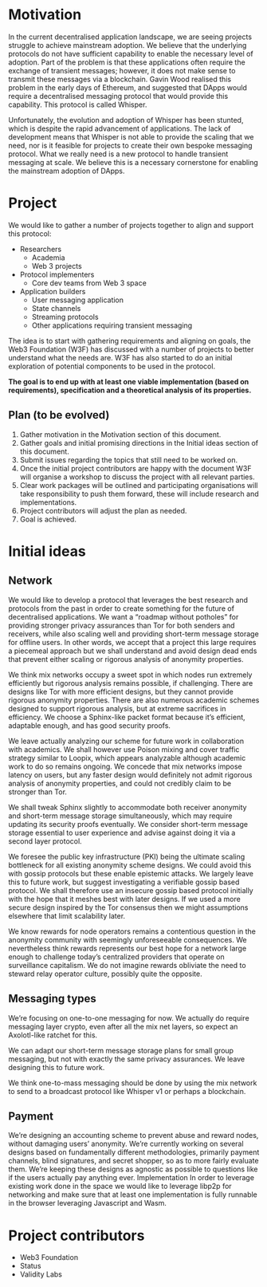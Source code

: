 # Motivation
In the current decentralised application landscape, we are seeing projects struggle to achieve mainstream adoption. We believe that the underlying protocols do not have sufficient capability to enable the necessary level of adoption. Part of the problem is that these applications often require the exchange of transient messages; however, it does not make sense to transmit these messages via a blockchain. Gavin Wood realised this problem in the early days of Ethereum, and suggested that DApps would require a decentralised messaging protocol that would provide this capability. This protocol is called Whisper.

Unfortunately, the evolution and adoption of Whisper has been stunted, which is despite the rapid advancement of applications. The lack of development means that Whisper is not able to provide the scaling that we need, nor is it feasible for projects to create their own bespoke messaging protocol. What we really need is a new protocol to handle transient messaging at scale. We believe this is a necessary cornerstone for enabling the mainstream adoption of DApps.

# Project

We would like to gather a number of projects together to align and support this protocol:
- Researchers
  - Academia
  - Web 3 projects
- Protocol implementers
  - Core dev teams from Web 3 space
- Application builders
  - User messaging application
  - State channels
  - Streaming protocols
  - Other applications requiring transient messaging

The idea is to start with gathering requirements and aligning on goals, the Web3 Foundation (W3F) has discussed with a number of projects to better understand what the needs are. W3F has also started to do an initial exploration of potential components to be used in the protocol.

**The goal is to end up with at least one viable implementation (based on requirements), specification and a theoretical analysis of its properties.**

## Plan (to be evolved)

1. Gather motivation in the Motivation section of this document.
2. Gather goals and initial promising directions in the Initial ideas section of this document.
3. Submit issues regarding the topics that still need to be worked on.
4. Once the initial project contributors are happy with the document W3F will organise a workshop to discuss the project with all relevant parties.
5. Clear work packages will be outlined and participating organisations will take responsibility to push them forward, these will include research and implementations.
6. Project contributors will adjust the plan as needed.
7. Goal is achieved.

# Initial ideas
## Network
We would like to develop a protocol that leverages the best research and protocols from the past in order to create something for the future of decentralised applications. We want a “roadmap without potholes” for providing stronger privacy assurances than Tor for both senders and receivers, while also scaling well and providing short-term message storage for offline users.  In other words, we accept that a project this large requires a piecemeal approach but we shall understand and avoid design dead ends that prevent either scaling or rigorous analysis of anonymity properties. 

We think mix networks occupy a sweet spot in which nodes run extremely efficiently but rigorous analysis remains possible, if challenging.  There are designs like Tor with more efficient designs, but they cannot provide rigorous anonymity properties.  There are also numerous academic schemes designed to support rigorous analysis, but at extreme sacrifices in efficiency.  We choose a Sphinx-like packet format because it’s efficient, adaptable enough, and has good security proofs.  

We leave actually analyzing our scheme for future work in collaboration with academics.  We shall however use Poison mixing and cover traffic strategy similar to Loopix, which appears analyzable although academic work to do so remains ongoing.  We concede that mix networks impose latency on users, but any faster design would definitely not admit rigorous analysis of anonymity properties, and could not credibly claim to be stronger than Tor.  

We shall tweak Sphinx slightly to accommodate both receiver anonymity and short-term message storage simultaneously, which may require updating its security proofs eventually.  We consider short-term message storage essential to user experience and advise against doing it via a second layer protocol. 

We foresee the public key infrastructure (PKI) being the ultimate scaling bottleneck for all existing anonymity scheme designs.  We could avoid this with gossip protocols but these enable epistemic attacks.  We largely leave this to future work, but suggest investigating a verifiable gossip based protocol.  We shall therefore use an insecure gossip based protocol initially with the hope that it meshes best with later designs.  If we used a more secure design inspired by the Tor consensus then we might assumptions elsewhere that limit scalability later.

We know rewards for node operators remains a contentious question in the anonymity community with seemingly unforeseeable consequences.  We nevertheless think rewards represents our best hope for a network large enough to challenge today’s centralized providers that operate on surveillance capitalism.  We do not imagine rewards obliviate the need to steward relay operator culture, possibly quite the opposite.
## Messaging types
We’re focusing on one-to-one messaging for now.  We actually do require messaging layer crypto, even after all the mix net layers, so expect an Axolotl-like ratchet for this.  

We can adapt our short-term message storage plans for small group messaging, but not with exactly the same privacy assurances.  We leave designing this to future work.

We think one-to-mass messaging should be done by using the mix network to send to a broadcast protocol like Whisper v1 or perhaps a blockchain.
## Payment
We’re designing an accounting scheme to prevent abuse and reward nodes, without damaging users’ anonymity.  We’re currently working on several designs based on fundamentally different methodologies, primarily payment channels, blind signatures, and secret shopper, so as to more fairly evaluate them.  We’re keeping these designs as agnostic as possible to questions like if the users actually pay anything ever.
Implementation
In order to leverage existing work done in the space we would like to leverage libp2p for networking and make sure that at least one implementation is fully runnable in the browser leveraging Javascript and Wasm.

# Project contributors
- Web3 Foundation
- Status
- Validity Labs
